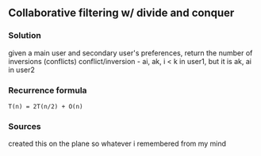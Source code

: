 ## Collaborative filtering w/ divide and conquer
### Solution
given a main user and secondary user's preferences, return the number of inversions (conflicts)
conflict/inversion - ai, ak, i < k in user1, but it is ak, ai in user2



### Recurrence formula
```
T(n) = 2T(n/2) + O(n)
```

### Sources
created this on the plane so whatever i remembered from my mind

